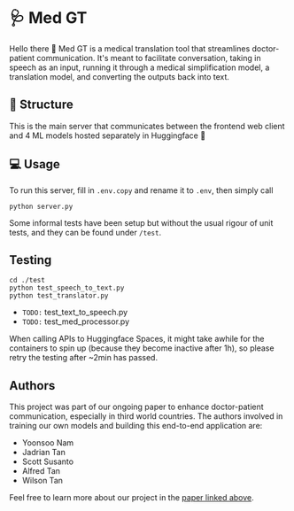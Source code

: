 # 🩺 Med GT

Hello there 👋 Med GT is a medical translation tool that streamlines doctor-patient communication. It's meant to facilitate conversation, taking in speech as an input, running it through a medical simplification model, a translation model, and converting the outputs back into text.

## 🧱 Structure

This is the main server that communicates between the frontend web client and 4 ML models hosted separately in Huggingface 🤗

## 💻 Usage

To run this server, fill in `.env.copy` and rename it to `.env`, then simply call

```
python server.py
```

Some informal tests have been setup but without the usual rigour of unit tests, and they can be found under `/test`.

## Testing

```
cd ./test
python test_speech_to_text.py
python test_translator.py
```

- `TODO:` test_text_to_speech.py
- `TODO:` test_med_processor.py

When calling APIs to Huggingface Spaces, it might take awhile for the containers to spin up (because they become inactive after 1h), so please retry the testing after ~2min has passed.

## Authors

This project was part of our ongoing paper to enhance doctor-patient communication, especially in third world countries. The authors involved in training our own models and building this end-to-end application are:

- Yoonsoo Nam
- Jadrian Tan
- Scott Susanto
- Alfred Tan
- Wilson Tan

Feel free to learn more about our project in the [paper linked above](./paper.pdf).
